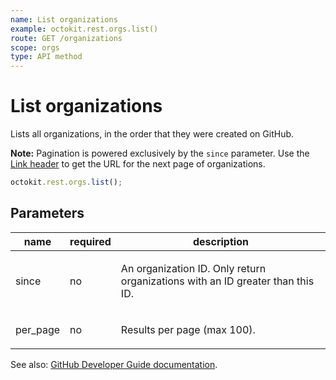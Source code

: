 ```yaml
---
name: List organizations
example: octokit.rest.orgs.list()
route: GET /organizations
scope: orgs
type: API method
---
```


# List organizations

Lists all organizations, in the order that they were created on GitHub.

**Note:** Pagination is powered exclusively by the `since` parameter. Use the [Link header](https://docs.github.com/rest/overview/resources-in-the-rest-api#link-header) to get the URL for the next page of organizations.

```js
octokit.rest.orgs.list();
```

## Parameters

<table>
  <thead>
    <tr>
      <th>name</th>
      <th>required</th>
      <th>description</th>
    </tr>
  </thead>
  <tbody>
    <tr><td>since</td><td>no</td><td>

An organization ID. Only return organizations with an ID greater than this ID.

</td></tr>
<tr><td>per_page</td><td>no</td><td>

Results per page (max 100).

</td></tr>
  </tbody>
</table>

See also: [GitHub Developer Guide documentation](https://docs.github.com/rest/reference/orgs#list-organizations).
